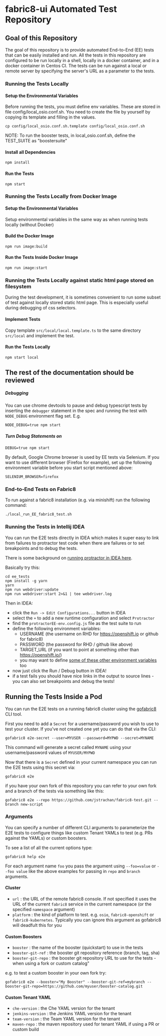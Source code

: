 # fabric8-ui Automated Test Repository

## Goal of this Repository

The goal of this repository is to provide automated End-to-End (EE) tests that can be easily
installed and run. All the tests in this repository are configured to be run
locally in a shell, locally in a docker container, and in a docker container in
Centos CI. The tests can be run against a local or remote server by specifying
the server's URL as a parameter to the tests.

### Running the Tests Locally ###
#### Setup the Environmental Variables ####

Before running the tests, you must define env variables. These are stored in file config/local_osio.conf.sh. You need to create the file by yourself by copying its template and filling in the values.
```
cp config/local_osio.conf.sh.template config/local_osio.conf.sh
```

NOTE: To run the booster tests, in local_osio.conf.sh, define the TEST_SUITE as "boostersuite"

#### Install all Dependencies ####
```
npm install
```
#### Run the Tests ####
```
npm start
```
### Running the Tests Locally from Docker Image ###
#### Setup the Environmental Variables ####
Setup environmental variables in the same way as when running tests locally (without Docker)
#### Build the Docker Image ####
```
npm run image:build
```
#### Run the Tests Inside Docker Image ####
```
npm run image:start
```

### Running the Tests Locally against static html page stored on filesystem ###
During the test development, it is sometimes convenient to run some subset of test against locally stored static html page. This is especially useful during debugging of css selectors. 

#### Implement Tests ####
Copy template `src/local/local.template.ts` to the same directory `src/local` and 
implement the test.

#### Run the Tests Locally ####
```
npm start local
```

## The rest of the documentation should be reviewed



##### Debugging #####

You can use chrome devtools to pause and debug typescript tests by inserting
the `debugger` statement in the spec and running the test with `NODE_DEBUG`
environment flag set. E.g.

```
NODE_DEBUG=true npm start
```

##### Turn Debug Statements on #####

```
DEBUG=true npm start
```

By default, Google Chrome browser is used by EE tests via Selenium. If you want
to use different browser (Firefox for example), set up the following environment
variable before you start script mentioned above:

```
SELENIUM_BROWSER=firefox
```

### End-to-End Tests on Fabric8

To run against a fabric8 installation (e.g. via minishift) run the following command:


```
./local_run_EE_fabric8_test.sh
```

### Running the Tests in Intellij IDEA

You can run the E2E tests directly in IDEA which makes it super easy to link
from failures to protractor test code when there are failures or to set
breakpoints and to debug the tests.

There is some background on [running protractor in IDEA here](https://www.jetbrains.com/help/idea/run-debug-configuration-protractor.html).

Basically try this:

```
cd ee_tests
npm install -g yarn
yarn
npm run webdriver:update
npm run webdriver:start 2>&1 | tee webdriver.log
```

Then in IDEA:

* click the `Run -> Edit Configurations...` button in IDEA
* select the `+` to add a new runtime configuration and select `Protractor`
* find the `protractorEE-env.config.js` file as the test suite to run
* define the following environment variables:
  * USERNAME (the username on RHD for https://openshift.io or github for fabric8)
  * PASSWORD (the password for RHD / github like above)
  * TARGET_URL (if you want to point at something other than https://openshift.io/)
  * you may want to define [some of these other environment variables](https://github.com/fabric8io/fabric8-test/blob/master/ee_tests/protractorEE-env.config.js#L17) too
* now just click the Run / Debug button in IDEA!
* if a test fails you should have nice links in the output to source lines - you can also set breakpoints and debug the tests!


## Running the Tests Inside a Pod

You can run the E2E tests on a running fabric8 cluster using the [gofabric8](https://github.com/fabric8io/gofabric8/releases) CLI tool.

First you need to add a `Secret` for a username/password you wish to use to test your cluster. If you've not created one yet you can do that via the CLI:

```
gofabric8 e2e-secret --user=MYUSER --password=MYPWD --secret=MYNAME
```

This command will generate a secret called `MYNAME` using your username/password values of `MYUSER/MYPWD`

Now that there is a `Secret` defined in your current namespace you can run the E2E tests using this secret via:

```
gofabric8 e2e
```

if you have your own fork of this repository you can refer to your own fork and a branch of the tests via something like this:

```
gofabric8 e2e --repo https://github.com/jstrachan/fabric8-test.git --branch new-script
```

### Arguments

You can specify a number of different CLI arguments to parameterize the E2E tests to configure things like custom Tenant YAMLs to test (e.g. PRs against the YAMLs) or custom boosters.

To see a list of all the current options type:

```
gofabric8 help e2e
```

For each argument name `foo` you pass the argument using `--foo=value` or `--foo value` like the above examples for passing in `repo` and `branch` arguments.

#### Cluster

* `url` : the URL of the remote fabric8 console. If not specified it uses the URL of the current `fabric8` service in the current namespace (or the specified `namespace` argument)
* `platform` : the kind of platform to test. e.g. `osio`, `fabric8-openshift` or `fabric8-kubernetes`. Typically you can ignore this argument as gofabric8 will deadfult this for you

#### Custom Boosters

*  `booster` : the name of the booster (quickstart) to use in the tests
*  `booster-git-ref` : the booster git repository reference (branch, tag, sha)
*  `booster-git-repo` : the booster git repository URL to use for the tests - when using a fork or custom catalog"

e.g. to test a custom booster in your own fork try:

```
gofabric8 e2e --booster="My Booster" --booster-git-ref=mybranch --booster-git-repo=https://github.com/myuser/booster-catalog.git
```

#### Custom Tenant YAML

*  `che-version` : the Che YAML version for the tenant
*  `jenkins-version` : the Jenkins YAML version for the tenant
*  `team-version` : the Team YAML version for the tenant
*  `maven-repo` : the maven repository used for tenant YAML if using a PR or custom build


